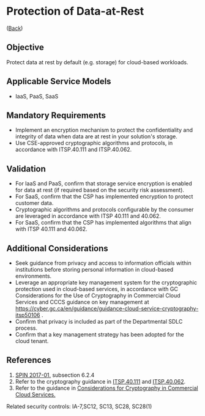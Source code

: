 # Protection of Data-at-Rest

([Back](../README.md))

## Objective

Protect data at rest by default (e.g. storage) for cloud-based workloads.

## Applicable Service Models

- IaaS, PaaS, SaaS

## Mandatory Requirements

- Implement an encryption mechanism to protect the confidentiality and integrity of data when data are at rest in your solution's storage.
- Use CSE-approved cryptographic algorithms and protocols, in accordance with ITSP.40.111 and ITSP.40.062.

## Validation

- For IaaS and PaaS, confirm that storage service encryption is enabled for data at rest (if required based on the security risk assessment).
- For SaaS, confirm that the CSP has implemented encryption to protect customer data.
- Cryptographic algorithms and protocols configurable by the consumer are leveraged in accordance with ITSP 40.111 and 40.062.
- For SaaS, confirm that the CSP has implemented algorithms that align with ITSP 40.111 and 40.062.

## Additional Considerations

- Seek guidance from privacy and access to information officials within institutions before storing personal information in cloud-based environments.
- Leverage an appropriate key management system for the cryptographic protection used in cloud-based services, in accordance with GC Considerations for the Use of Cryptography in Commercial Cloud Services and CCCS guidance on key management at <https://cyber.gc.ca/en/guidance/guidance-cloud-service-cryptography-itsp50106> .
- Confirm that privacy is included as part of the Departmental SDLC process.
- Confirm that a key management strategy has been adopted for the cloud tenant.

## References

1. [SPIN 2017-01,](https://www.canada.ca/en/treasury-board-secretariat/services/access-information-privacy/security-identity-management/direction-secure-use-commercial-cloud-services-spin.html) subsection 6.2.4
2. Refer to the cryptography guidance in [ITSP.40.111](https://cyber.gc.ca/en/guidance/cryptographic-algorithms-unclassified-protected-and-protected-b-information-itsp40111) and [ITSP.40.062](https://www.cse-cst.gc.ca/en/system/files/pdf_documents/itsp.40.062-eng.pdf).
3. Refer to the guidance in [Considerations for Cryptography in Commercial Cloud Services.](https://www.canada.ca/en/government/system/digital-government/modern-emerging-technologies/cloud-services/government-canada-consideration-use-cryptography-in-cloud.html)

Related security controls: IA-7,SC12, SC13, SC28, SC28(1)
